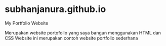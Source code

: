 # subhanjanura.github.io

My Portfolio Website

Merupakan website portofolio yang saya bangun menggunakan HTML dan CSS
Website ini merupakan contoh website portfolio sederhana
